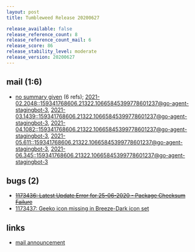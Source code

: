 ```yaml
---
layout: post
title: Tumbleweed Release 20200627

release_available: false
release_reference_count: 8
release_reference_count_mail: 6
release_score: 86
release_stability_level: moderate
release_version: 20200627
---
```


## mail (1:6)

- [no summary given](https://lists.opensuse.org/archives/list/factory@lists.opensuse.org/thread/VXAYSWQQMF6ZRKZOU7UNWBL4WIW6U75E) (6 refs); [2021-02.2048::<159341768606.21322.10665845399778601237@go-agent-stagingbot-3>](https://lists.opensuse.org/archives/list/factory@lists.opensuse.org/thread/VXAYSWQQMF6ZRKZOU7UNWBL4WIW6U75E), [2021-03.1439::<159341768606.21322.10665845399778601237@go-agent-stagingbot-3>](https://lists.opensuse.org/archives/list/factory@lists.opensuse.org/thread/VXAYSWQQMF6ZRKZOU7UNWBL4WIW6U75E), [2021-04.1082::<159341768606.21322.10665845399778601237@go-agent-stagingbot-3>](https://lists.opensuse.org/archives/list/factory@lists.opensuse.org/thread/VXAYSWQQMF6ZRKZOU7UNWBL4WIW6U75E), [2021-05.611::<159341768606.21322.10665845399778601237@go-agent-stagingbot-3>](https://lists.opensuse.org/archives/list/factory@lists.opensuse.org/thread/VXAYSWQQMF6ZRKZOU7UNWBL4WIW6U75E), [2021-06.345::<159341768606.21322.10665845399778601237@go-agent-stagingbot-3>](https://lists.opensuse.org/archives/list/factory@lists.opensuse.org/thread/VXAYSWQQMF6ZRKZOU7UNWBL4WIW6U75E)

## bugs (2)

<!--more-->

- ~~[1173436: Latest Update Error for 25-06-2020 - Package Checksum Failure](https://bugzilla.opensuse.org/show_bug.cgi?id=1173436)~~
- [1173437: Geeko icon missing in Breeze-Dark icon set](https://bugzilla.opensuse.org/show_bug.cgi?id=1173437)



## links

- [mail announcement](https://lists.opensuse.org/archives/list/factory@lists.opensuse.org/thread/VXAYSWQQMF6ZRKZOU7UNWBL4WIW6U75E)
